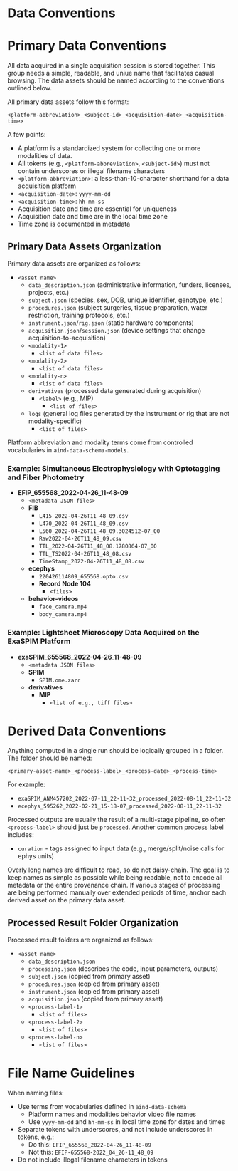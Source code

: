# Data Conventions 

# Primary Data Conventions

All data acquired in a single acquisition session is stored together. This group needs a simple, readable, and uniue name that facilitates casual browsing. The data assets should be named according to the conventions outlined below. 

All primary data assets follow this format:

    <platform-abbreviation>_<subject-id>_<acquisition-date>_<acquisition-time>

A few points:

- A platform is a standardized system for collecting one or more modalities of data.
- All tokens (e.g., `<platform-abbreviation>`, `<subject-id>`) must not contain underscores or illegal filename characters  
- `<platform-abbreviation>`: a less-than-10-character shorthand for a data acquisition platform  
- `<acquisition-date>`: `yyyy-mm-dd` 
- `<acquisition-time>`: `hh-mm-ss` 
- Acquisition date and time are essential for uniqueness  
- Acquisition date and time are in the local time zone  
- Time zone is documented in metadata  

## Primary Data Assets Organization

Primary data assets are organized as follows:

- `<asset name>`  
  - `data_description.json` (administrative information, funders, licenses, projects, etc.)  
  - `subject.json` (species, sex, DOB, unique identifier, genotype, etc.)  
  - `procedures.json` (subject surgeries, tissue preparation, water restriction, training protocols, etc.)  
  - `instrument.json`/`rig.json` (static hardware components)  
  - `acquisition.json`/`session.json` (device settings that change acquisition-to-acquisition)  
  - `<modality-1>`  
    - `<list of data files>`  
  - `<modality-2>`  
    - `<list of data files>`  
  - `<modality-n>`  
    - `<list of data files>`  
  - `derivatives` (processed data generated during acquisition)  
    - `<label>` (e.g., MIP)  
      - `<list of files>`  
  - `logs` (general log files generated by the instrument or rig that are not modality-specific)  
    - `<list of files>`  

Platform abbreviation and modality terms come from controlled vocabularies in `aind-data-schema-models`.

### Example: Simultaneous Electrophysiology with Optotagging and Fiber Photometry

- **EFIP_655568_2022-04-26_11-48-09**
    - `<metadata JSON files>`  
    - **FIB**  
        - `L415_2022-04-26T11_48_09.csv`  
        - `L470_2022-04-26T11_48_09.csv`  
        - `L560_2022-04-26T11_48_09.3024512-07_00`  
        - `Raw2022-04-26T11_48_09.csv`  
        - `TTL_2022-04-26T11_48_08.1780864-07_00`  
        - `TTL_TS2022-04-26T11_48_08.csv`  
        - `TimeStamp_2022-04-26T11_48_08.csv`  
    - **ecephys**  
        - `220426114809_655568.opto.csv`  
        - **Record Node 104**  
            - `<files>`  
    - **behavior-videos**  
        - `face_camera.mp4`  
        - `body_camera.mp4`  

### Example: Lightsheet Microscopy Data Acquired on the ExaSPIM Platform

- **exaSPIM_655568_2022-04-26_11-48-09**  
    - `<metadata JSON files>`  
    - **SPIM**  
        - `SPIM.ome.zarr`  
    - **derivatives**  
        - **MIP**  
            - `<list of e.g., tiff files>`  

# Derived Data Conventions

Anything computed in a single run should be logically grouped in a folder. The folder should be named:

    <primary-asset-name>_<process-label>_<process-date>_<process-time>

For example:

- `exaSPIM_ANM457202_2022-07-11_22-11-32_processed_2022-08-11_22-11-32`
- `ecephys_595262_2022-02-21_15-18-07_processed_2022-08-11_22-11-32`

Processed outputs are usually the result of a multi-stage pipeline, so often `<process-label>` should just be `processed`. Another common process label includes: 

- `curation` - tags assigned to input data (e.g., merge/split/noise calls for ephys units)  

Overly long names are difficult to read, so do not daisy-chain. The goal is to keep names as simple as possible while being readable, not to encode all metadata or the entire provenance chain. If various stages of processing are being performed manually over extended periods of time, anchor each derived asset on the primary data asset.

## Processed Result Folder Organization

Processed result folders are organized as follows:

- `<asset name>`  
  - `data_description.json`  
  - `processing.json` (describes the code, input parameters, outputs)  
  - `subject.json` (copied from primary asset)  
  - `procedures.json` (copied from primary asset)  
  - `instrument.json` (copied from primary asset)  
  - `acquisition.json` (copied from primary asset)  
  - `<process-label-1>`  
    - `<list of files>`  
  - `<process-label-2>`  
    - `<list of files>`  
  - `<process-label-n>`  
    - `<list of files>`  

# File Name Guidelines

When naming files:

- Use terms from vocabularies defined in `aind-data-schema`
  - Platform names and modalities behavior video file names  
  - Use `yyyy-mm-dd` and `hh-mm-ss` in local time zone for dates and times  
- Separate tokens with underscores, and not include underscores in tokens, e.g.:  
  - Do this: `EFIP_655568_2022-04-26_11-48-09`  
  - Not this: `EFIP-655568-2022_04_26-11_48_09`  
- Do not include illegal filename characters in tokens  


